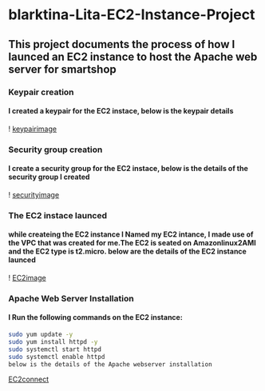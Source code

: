 # blarktina-Lita-EC2-Instance-Project
## This project documents the process of how I launced an EC2 instance to host the Apache web server for smartshop
### Keypair creation
#### I created a keypair for the EC2 instace, below is the keypair details 
! [keypairimage](/keypair1.png)

### Security group creation
#### I create a security group for the EC2 instace, below is the details of the security group I created
! [securityimage](/Securitygroup.png)

### The EC2 instace launced
#### while createing the EC2 instance I Named my EC2 intance, I made use of the VPC that was created for me.The EC2 is seated on Amazonlinux2AMI and the EC2 type is t2.micro. below are the details of the EC2 instance launced
! [EC2image](/Ec2.png)

### Apache Web Server Installation
#### I Run the following commands on the EC2 instance:

```bash
sudo yum update -y
sudo yum install httpd -y
sudo systemctl start httpd
sudo systemctl enable httpd
below is the details of the Apache webserver installation
```

[EC2connect](/install2.png)








